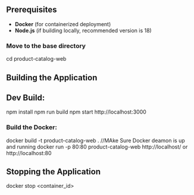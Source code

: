 ## Prerequisites
- **Docker** (for containerized deployment)
- **Node.js** (if building locally, recommended version is 18)


### Move to the base directory
cd product-catalog-web

## Building the Application

## Dev Build:
   npm install
      npm run build
		npm start
        http://localhost:3000

###  Build the Docker:
   docker build -t product-catalog-web . //MAke Sure Docker deamon is up and running
   docker run -p 80:80 product-catalog-web
   http://localhost/ or http://localhost:80
  
## Stopping the Application
docker stop <container_id>